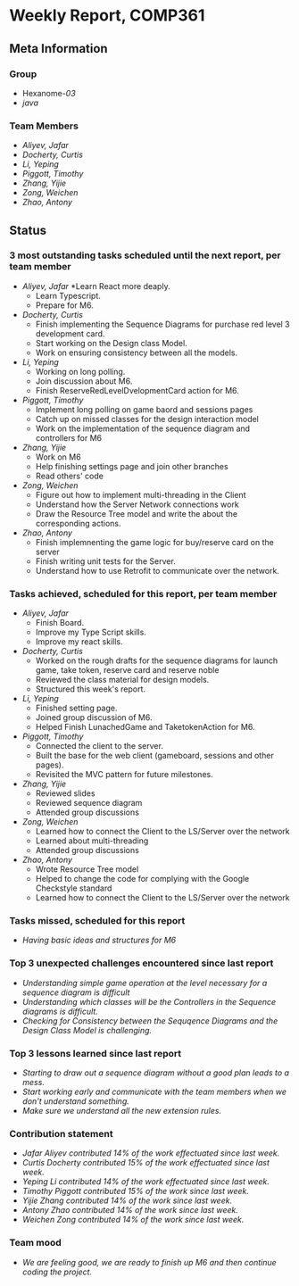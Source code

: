 # Weekly Report, COMP361

## Meta Information

### Group

* Hexanome-*03*
* *java*

### Team Members

* *Aliyev, Jafar*
* *Docherty, Curtis*
* *Li, Yeping*
* *Piggott, Timothy*
* *Zhang, Yijie*
* *Zong, Weichen*
* *Zhao, Antony*

## Status

### 3 most outstanding tasks scheduled until the next report, per team member

* *Aliyev, Jafar*
  *Learn React more deaply.
    * Learn Typescript.
    * Prepare for M6.
* *Docherty, Curtis*
    * Finish implementing the Sequence Diagrams for purchase red level 3 development card.
    * Start working on the Design class Model.
    * Work on ensuring consistency between all the models.
* *Li, Yeping*
    * Working on long polling.
    * Join discussion about M6.
    * Finish ReserveRedLevelDvelopmentCard action for M6.
* *Piggott, Timothy*
    * Implement long polling on game baord and sessions pages
    * Catch up on missed classes for the design interaction model
    * Work on the implementation of the sequence diagram and controllers for M6
* *Zhang, Yijie*
    * Work on M6
    * Help finishing settings page and join other branches
    * Read others' code
* *Zong, Weichen*
    * Figure out how to implement multi-threading in the Client
    * Understand how the Server Network connections work
    * Draw the Resource Tree model and write the about the corresponding actions.
* *Zhao, Antony*
    * Finish implemnenting the game logic for buy/reserve card on the server
    * Finish writing unit tests for the Server.
    * Understand how to use Retrofit to communicate over the network.

### Tasks achieved, scheduled for this report, per team member
* *Aliyev, Jafar*
    * Finish Board.
    * Improve my Type Script skills.
    * Improve my react skills.
* *Docherty, Curtis*
    * Worked on the rough drafts for the sequence diagrams for launch game, take token, reserve card and reserve noble
    * Reviewed the class material for design models.
    * Structured this week's report.
* *Li, Yeping*
    * Finished setting page.
    * Joined group discussion of M6.
    * Helped Finish LunachedGame and TaketokenAction for M6. 
* *Piggott, Timothy*
    * Connected the client to the server.
    * Built the base for the web client (gameboard, sessions and other pages).
    * Revisited the MVC pattern for future milestones.
* *Zhang, Yijie*
    * Reviewed slides
    * Reviewed sequence diagram
    * Attended group discussions
* *Zong, Weichen*
    * Learned how to connect the Client to the LS/Server over the network
    * Learned about multi-threading
    * Attended group discussions
* *Zhao, Antony*
    * Wrote Resource Tree model
    * Helped to change the code for complying with the Google Checkstyle standard
    * Learned how to connect the Client to the LS/Server over the network
### Tasks missed, scheduled for this report

* *Having basic ideas and structures for M6*

### Top 3 unexpected challenges encountered since last report

* *Understanding simple game operation at the level necessary for a sequence diagram is difficult*
* *Understanding which classes will be the Controllers in the Sequence diagrams is difficult.*
* *Checking for Consistency between the Sequqence Diagrams and the Design Class Model is challenging.*

### Top 3 lessons learned since last report

* *Starting to draw out a sequence diagram without a good plan leads to a mess.*
* *Start working early and communicate with the team members when we don't understand something.*
* *Make sure we understand all the new extension rules.*

### Contribution statement

* *Jafar Aliyev contributed 14% of the work effectuated since last week.*
* *Curtis Docherty contributed 15% of the work effectuated since last week.*
* *Yeping Li contributed 14% of the work effectuated since last week.*
* *Timothy Piggott contributed 15% of the work since last week.*
* *Yijie Zhang contributed 14% of the work since last week.*
* *Antony Zhao contributed 14% of the work since last week.*
* *Weichen Zong contributed 14% of the work since last week.*

### Team mood

* *We are feeling good, we are ready to finish up M6 and then continue coding the project.*
